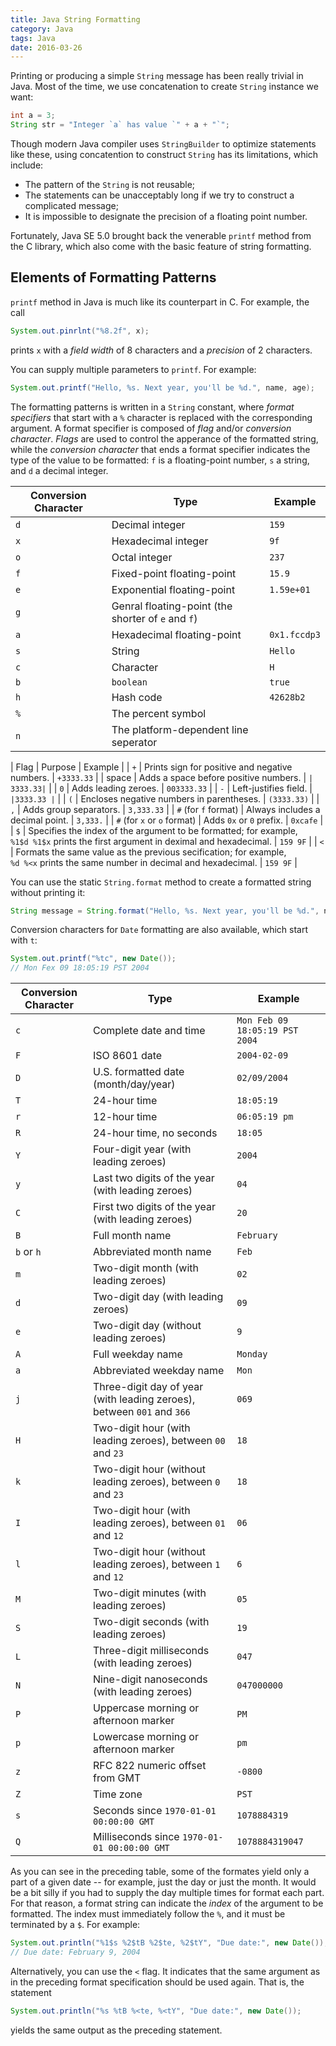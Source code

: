 ```yaml
---
title: Java String Formatting
category: Java
tags: Java
date: 2016-03-26
---
```


Printing or producing a simple `String` message has been really trivial in Java. Most of the time, we use concatenation to create `String` instance we want:

```java
int a = 3;
String str = "Integer `a` has value `" + a + "`";
```

Though modern Java compiler uses `StringBuilder` to optimize statements like these, using concatention to construct `String` has its limitations, which include:

- The pattern of the `String` is not reusable;
- The statements can be unacceptably long if we try to construct a complicated message;
- It is impossible to designate the precision of a floating point number.

Fortunately, Java SE 5.0 brought back the venerable `printf` method from the C library, which also come with the basic feature of string formatting.

<!-- more -->

## Elements of Formatting Patterns

`printf` method in Java is much like its counterpart in C. For example, the call

```java
System.out.pinrlnt("%8.2f", x);
```

prints `x` with a *field width* of 8 characters and a *precision* of 2 characters.

You can supply multiple parameters to `printf`. For example:

```java
System.out.printf("Hello, %s. Next year, you'll be %d.", name, age);
```

The formatting patterns is written in a `String` constant, where *format specifiers* that start with a `%` character is replaced with the corresponding argument. A format specifier is composed of *flag* and/or *conversion character*. *Flags* are used to control the apperance of the formatted string, while the *conversion character* that ends a format specifier indicates the type of the value to be formatted: `f` is a floating-point number, `s` a string, and `d` a decimal integer.

| Conversion Character | Type | Example |
| --- | --- | --- |
| `d` | Decimal integer | `159` |
| `x` | Hexadecimal integer | `9f` | 
| `o` | Octal integer | `237` | 
| `f` | Fixed-point floating-point | `15.9` | 
| `e` | Exponential floating-point | `1.59e+01` | 
| `g` | Genral floating-point (the shorter of `e` and `f`) | | 
| `a` | Hexadecimal floating-point | `0x1.fccdp3` | 
| `s` | String | `Hello` | 
| `c` | Character | `H` | 
| `b` | `boolean` | `true` | 
| `h` | Hash code | `42628b2` | 
| `%` | The percent symbol | | 
| `n` | The platform-dependent line seperator |  |

| Flag | Purpose | Example |
| `+` | Prints sign for positive and negative numbers. | `+3333.33` | 
| space | Adds a space before positive numbers. | `| 3333.33|` | 
| `0` | Adds leading zeroes. | `003333.33` |
| `-` | Left-justifies field. | `|3333.33 |` | 
| `(` | Encloses negative numbers in parentheses. | `(3333.33)` | 
| `,` | Adds group separators. | `3,333.33` | 
| `#` (for `f` format) | Always includes a decimal point. | `3,333.` | 
| `#` (for `x` or `o` format) | Adds `0x` or `0` prefix. | `0xcafe` | 
| `$` | Specifies the index of the argument to be formatted; for example,<br>`%1$d %1$x` prints the first argument in deximal and hexadecimal. | `159 9F` | 
| `<` | Formats the same value as the previous secification; for example,<br>`%d %<x` prints the same number in decimal and hexadecimal. | `159 9F` | 
	
You can use the static `String.format` method to create a formatted string without printing it:

```java
String message = String.format("Hello, %s. Next year, you'll be %d.", name, age);
```

Conversion characters for `Date` formatting are also available, which start with `t`:

```java
System.out.printf("%tc", new Date());
// Mon Fex 09 18:05:19 PST 2004
```

| Conversion Character | Type | Example |
| --- | --- | --- |
| `c` | Complete date and time | `Mon Feb 09 18:05:19 PST 2004` | 
| `F` | ISO 8601 date | `2004-02-09` | 
| `D` | U.S. formatted date (month/day/year) | `02/09/2004` | 
| `T` | 24-hour time | `18:05:19` | 
| `r` | 12-hour time | `06:05:19 pm` | 
| `R` | 24-hour time, no seconds | `18:05` | 
| `Y` | Four-digit year (with leading zeroes) | `2004` | 
| `y` | Last two digits of the year (with leading zeroes) | `04` | 
| `C` | First two digits of the year (with leading zeroes) | `20` | 
| `B` | Full month name | `February` | 
| `b` or `h` | Abbreviated month name | `Feb` | 
| `m` | Two-digit month (with leading zeroes) | `02` | 
| `d` | Two-digit day (with leading zeroes) | `09` | 
| `e` | Two-digit day (without leading zeroes) | `9` | 
| `A` | Full weekday name | `Monday` | 
| `a` | Abbreviated weekday name | `Mon` | 
| `j` | Three-digit day of year (with leading zeroes), between `001` and `366` | `069` | 
| `H` | Two-digit hour (with leading zeroes), between `00` and `23` | `18` | 
| `k` | Two-digit hour (without leading zeroes), between `0` and `23` | `18` | 
| `I` | Two-digit hour (with leading zeroes), between `01` and `12` | `06` | 
| `l` | Two-digit hour (without leading zeroes), between `1` and `12` | `6` | 
| `M` | Two-digit minutes (with leading zeroes) | `05` | 
| `S` | Two-digit seconds (with leading zeroes) | `19` | 
| `L` | Three-digit milliseconds (with leading zeroes) | `047` |
| `N` | Nine-digit nanoseconds (with leading zeroes) | `047000000` | 
| `P` | Uppercase morning or afternoon marker | `PM` | 
| `p` | Lowercase morning or afternoon marker | `pm` | 
| `z` | RFC 822 numeric offset from GMT | `-0800` | 
| `Z` | Time zone | `PST` | 
| `s` | Seconds since `1970-01-01 00:00:00 GMT` | `1078884319` | 
| `Q` | Milliseconds since `1970-01-01 00:00:00 GMT` | `1078884319047` | 

As you can see in the preceding table, some of the formates yield only a part of a given date -- for example, just the day or just the month.
It would be a bit silly if you had to supply the day multiple times for format each part. For that reason, a format string can indicate
the *index* of the argument to be formatted. The index must immediately follow the `%`, and it must be terminated by a `$`. For example:

```java
System.out.println("%1$s %2$tB %2$te, %2$tY", "Due date:", new Date());
// Due date: February 9, 2004
```

Alternatively, you can use the `<` flag. It indicates that the same argument as in the preceding format specification should be used again.
That is, the statement

```java
System.out.println("%s %tB %<te, %<tY", "Due date:", new Date());
```

yields the same output as the preceding statement.

